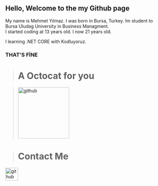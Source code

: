 ## Hello, Welcome to the my Github page
  My name is Mehmet Yılmaz. I was born in Bursa, Turkey. 
  Im student to Bursa Uludag University in Business Managment.   
  I started coding at 13 years old. 
  I now 21 years old.
  
  I learning .NET CORE with Kodluyoruz.
  
  ### THAT'S FİNE 

> # A Octocat for you  
  
> [<img src='https://octodex.github.com/images/mona-the-rivetertocat.png' alt='github' height='160'>](Octo)

> # Contact Me
[<img src='https://image.flaticon.com/icons/png/512/174/174857.png' alt='github' height='40'>](https://www.linkedin.com/in/mehmet-y%C4%B1lmaz-72a95011a/)
